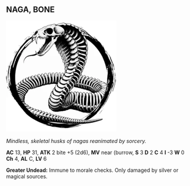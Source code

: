 ## NAGA, BONE

![](images/naga-bone.webp)

_Mindless, skeletal husks of nagas reanimated by sorcery._

**AC** 13, **HP** 31, **ATK** 2 bite +5 (2d6), **MV** near (burrow, **S** 3 **D** 2 **C** 4 **I** -3 **W** 0 **Ch** 4, **AL** C, **LV** 6

**Greater Undead:** Immune to morale checks. Only damaged by silver or magical sources.

